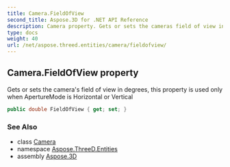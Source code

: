 ```yaml
---
title: Camera.FieldOfView
second_title: Aspose.3D for .NET API Reference
description: Camera property. Gets or sets the cameras field of view in degrees this property is used only when ApertureMode is Horizontal or Vertical
type: docs
weight: 40
url: /net/aspose.threed.entities/camera/fieldofview/
---
```

## Camera.FieldOfView property

Gets or sets the camera's field of view in degrees, this property is used only when ApertureMode is Horizontal or Vertical

```csharp
public double FieldOfView { get; set; }
```

### See Also

* class [Camera](../)
* namespace [Aspose.ThreeD.Entities](../../camera/)
* assembly [Aspose.3D](../../../)


